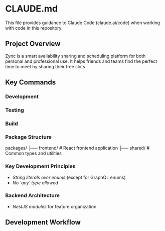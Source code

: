# CLAUDE.md

This file provides guidance to Claude Code (claude.ai/code) when working with code in this repository.

## Project Overview

Zync is a smart availability sharing and scheduling platform for both personal and professional use. It helps friends and teams find the perfect time to meet by sharing their free slots

## Key Commands

### Development

### Testing

### Build

### Package Structure

packages/
├── frontend/          # React frontend application
├── shared/            # Common types and utilities

### Key Development Principles
- *String literals over enums* (except for GraphQL enums)
- *No 'any' type allowed*

### Backend Architecture
- *NestJS modules* for feature organization

## Development Workflow